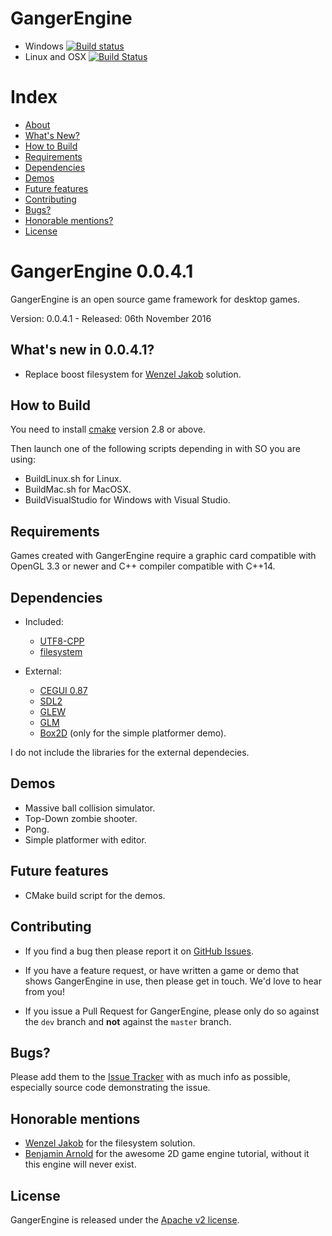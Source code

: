 GangerEngine
=======

- Windows [![Build status](https://ci.appveyor.com/api/projects/status/m1rc8c2peak0cmxr/branch/master?svg=true)](https://ci.appveyor.com/project/feserr/gangerengine-hxaa4/branch/master)
- Linux and OSX [![Build Status](https://travis-ci.org/feserr/GangerEngine.svg?branch=master)](https://travis-ci.org/feserr/GangerEngine)

# Index

- [About](#about)
- [What's New?](#whats-new)
- [How to Build](#how-to-build)
- [Requirements](#requirements)
- [Dependencies](#dependencies)
- [Demos](#demos)
- [Future features](#future)
- [Contributing](#contributing)
- [Bugs?](#bugs)
- [Honorable mentions?](#mentions)
- [License](#license)

<a name="about"></a>
# GangerEngine 0.0.4.1

GangerEngine is an open source game framework for desktop games.

Version: 0.0.4.1 - Released: 06th November 2016

<a name="whats-new"></a>
## What's new in 0.0.4.1?

* Replace boost filesystem for [Wenzel Jakob](https://github.com/wjakob) solution.

<a name="how-to-build"></a>
## How to Build

You need to install [cmake](https://cmake.org/) version 2.8 or above.

Then launch one of the following scripts depending in with SO you are using:
* BuildLinux.sh for Linux.
* BuildMac.sh for MacOSX.
* BuildVisualStudio for Windows with Visual Studio.

<a name="requirements"></a>
## Requirements

Games created with GangerEngine require a graphic card compatible with OpenGL 3.3 or newer and C++ compiler compatible with C++14.

<a name="dependencies"></a>
## Dependencies

* Included:
  * [UTF8-CPP](http://utfcpp.sourceforge.net/)
  * [filesystem](https://github.com/wjakob/filesystem)

* External:
  * [CEGUI 0.87](http://cegui.org.uk/)
  * [SDL2](https://www.libsdl.org/index.php)
  * [GLEW](http://glew.sourceforge.net/)
  * [GLM](http://glm.g-truc.net/0.9.7/index.html)
  * [Box2D](http://box2d.org/) (only for the simple platformer demo).


I do not include the libraries for the external dependecies.

<a name="demos"></a>
## Demos

* Massive ball collision simulator.
* Top-Down zombie shooter.
* Pong.
* Simple platformer with editor.

<a name="future"></a>
## Future features

* CMake build script for the demos.

<a name="contributing"></a>
## Contributing

- If you find a bug then please report it on [GitHub Issues][issues].

- If you have a feature request, or have written a game or demo that shows GangerEngine in use, then please get in touch. We'd love to hear from you!

- If you issue a Pull Request for GangerEngine, please only do so against the `dev` branch and **not** against the `master` branch.

<a name="bugs"></a>
## Bugs?

Please add them to the [Issue Tracker][issues] with as much info as possible, especially source code demonstrating the issue.

<a name="mentions"></a>
## Honorable mentions

* [Wenzel Jakob](https://github.com/wjakob) for the filesystem solution.
* [Benjamin Arnold](https://github.com/Barnold1953) for the awesome 2D game engine tutorial, without it this engine will never exist.

<a name="license"></a>
## License

GangerEngine is released under the [Apache v2 license](http://www.apache.org/licenses/LICENSE-2.0.html).

[issues]: https://github.com/Reisor/GangerEngine/issues
